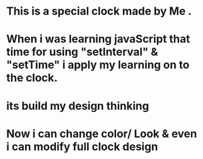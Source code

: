 # This is a special clock made by Me .
# When i was learning javaScript that time for using "setInterval" & "setTime" i apply my learning on to the clock.
# its build my design thinking 
# Now i can change color/ Look & even i can modify full clock design

